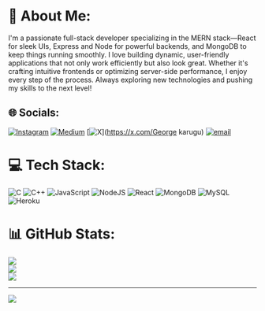 # 💫 About Me:
I'm a passionate full-stack developer specializing in the MERN stack—React for sleek UIs, Express and Node for powerful backends, and MongoDB to keep things running smoothly. I love building dynamic, user-friendly applications that not only work efficiently but also look great. Whether it's crafting intuitive frontends or optimizing server-side performance, I enjoy every step of the process. Always exploring new technologies and pushing my skills to the next level!


## 🌐 Socials:
[![Instagram](https://img.shields.io/badge/Instagram-%23E4405F.svg?logo=Instagram&logoColor=white)](https://instagram.com/x.ycco) [![Medium](https://img.shields.io/badge/Medium-12100E?logo=medium&logoColor=white)]([https://medium.com/@Georgekarugu](https://medium.com/@georgekarugu362)) [![X](https://img.shields.io/badge/X-black.svg?logo=X&logoColor=white)](https://x.com/George karugu) [![email](https://img.shields.io/badge/Email-D14836?logo=gmail&logoColor=white)](mailto:georgekarugu362@gmail.com) 

# 💻 Tech Stack:
![C](https://img.shields.io/badge/c-%2300599C.svg?style=for-the-badge&logo=c&logoColor=white) ![C++](https://img.shields.io/badge/c++-%2300599C.svg?style=for-the-badge&logo=c%2B%2B&logoColor=white) ![JavaScript](https://img.shields.io/badge/javascript-%23323330.svg?style=for-the-badge&logo=javascript&logoColor=%23F7DF1E) ![NodeJS](https://img.shields.io/badge/node.js-6DA55F?style=for-the-badge&logo=node.js&logoColor=white) ![React](https://img.shields.io/badge/react-%2320232a.svg?style=for-the-badge&logo=react&logoColor=%2361DAFB) ![MongoDB](https://img.shields.io/badge/MongoDB-%234ea94b.svg?style=for-the-badge&logo=mongodb&logoColor=white) ![MySQL](https://img.shields.io/badge/mysql-4479A1.svg?style=for-the-badge&logo=mysql&logoColor=white) ![Heroku](https://img.shields.io/badge/heroku-%23430098.svg?style=for-the-badge&logo=heroku&logoColor=white)
# 📊 GitHub Stats:
![](https://github-readme-stats.vercel.app/api?username=georgekarugu&theme=dark&hide_border=false&include_all_commits=false&count_private=false)<br/>
![](https://github-readme-streak-stats.herokuapp.com/?user=georgekarugu&theme=dark&hide_border=false)<br/>
![](https://github-readme-stats.vercel.app/api/top-langs/?username=georgekarugu&theme=dark&hide_border=false&include_all_commits=false&count_private=false&layout=compact)

---
[![](https://visitcount.itsvg.in/api?id=georgekarugu&icon=0&color=0)](https://visitcount.itsvg.in)

<!-- Proudly created with GPRM ( https://gprm.itsvg.in ) -->
